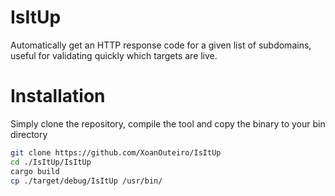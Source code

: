 # IsItUp
Automatically get an HTTP response code for a given list of subdomains, useful for validating quickly which targets are live.

# Installation
Simply clone the repository, compile the tool and copy the binary to your bin directory

``` bash
git clone https://github.com/XoanOuteiro/IsItUp
cd ./IsItUp/IsItUp
cargo build
cp ./target/debug/IsItUp /usr/bin/
```
